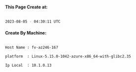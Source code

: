 
   
#### This Page Create at:

```bash

2023-08-05 - 04:30:11 UTC

```

#### Create By Machine:

```bash

Host Name : fv-az246-167

platform  : Linux-5.15.0-1042-azure-x86_64-with-glibc2.35

Ip Local  : 10.1.0.13

```


